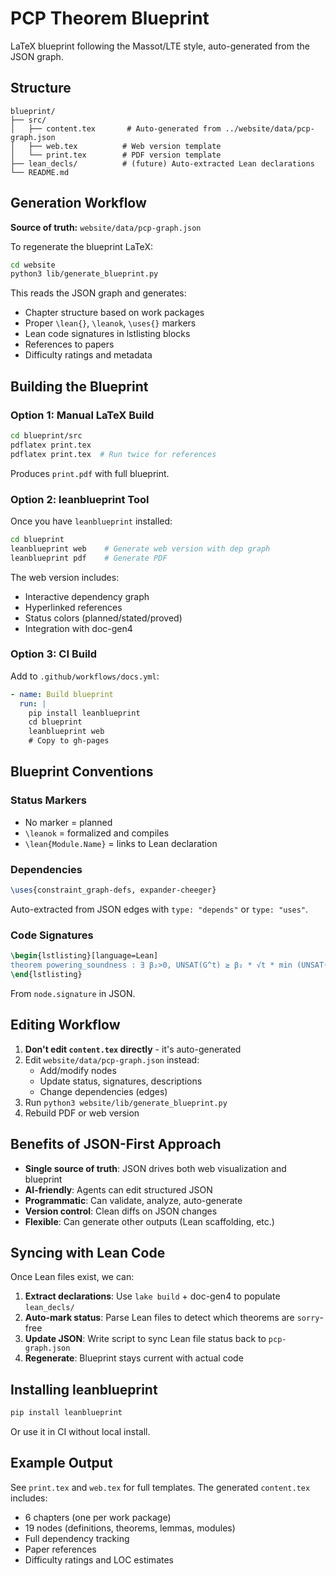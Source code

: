 # PCP Theorem Blueprint

LaTeX blueprint following the Massot/LTE style, auto-generated from the JSON graph.

## Structure

```
blueprint/
├── src/
│   ├── content.tex       # Auto-generated from ../website/data/pcp-graph.json
│   ├── web.tex          # Web version template
│   └── print.tex        # PDF version template
├── lean_decls/          # (future) Auto-extracted Lean declarations
└── README.md
```

## Generation Workflow

**Source of truth:** `website/data/pcp-graph.json`

To regenerate the blueprint LaTeX:

```bash
cd website
python3 lib/generate_blueprint.py
```

This reads the JSON graph and generates:
- Chapter structure based on work packages
- Proper `\lean{}`, `\leanok`, `\uses{}` markers
- Lean code signatures in lstlisting blocks
- References to papers
- Difficulty ratings and metadata

## Building the Blueprint

### Option 1: Manual LaTeX Build

```bash
cd blueprint/src
pdflatex print.tex
pdflatex print.tex  # Run twice for references
```

Produces `print.pdf` with full blueprint.

### Option 2: leanblueprint Tool

Once you have `leanblueprint` installed:

```bash
cd blueprint
leanblueprint web    # Generate web version with dep graph
leanblueprint pdf    # Generate PDF
```

The web version includes:
- Interactive dependency graph
- Hyperlinked references
- Status colors (planned/stated/proved)
- Integration with doc-gen4

### Option 3: CI Build

Add to `.github/workflows/docs.yml`:

```yaml
- name: Build blueprint
  run: |
    pip install leanblueprint
    cd blueprint
    leanblueprint web
    # Copy to gh-pages
```

## Blueprint Conventions

### Status Markers

- No marker = planned
- `\leanok` = formalized and compiles
- `\lean{Module.Name}` = links to Lean declaration

### Dependencies

```latex
\uses{constraint_graph-defs, expander-cheeger}
```

Auto-extracted from JSON edges with `type: "depends"` or `type: "uses"`.

### Code Signatures

```latex
\begin{lstlisting}[language=Lean]
theorem powering_soundness : ∃ β₂>0, UNSAT(G^t) ≥ β₂ * √t * min (UNSAT(G)) (1/t)
\end{lstlisting}
```

From `node.signature` in JSON.

## Editing Workflow

1. **Don't edit `content.tex` directly** - it's auto-generated
2. Edit `website/data/pcp-graph.json` instead:
   - Add/modify nodes
   - Update status, signatures, descriptions
   - Change dependencies (edges)
3. Run `python3 website/lib/generate_blueprint.py`
4. Rebuild PDF or web version

## Benefits of JSON-First Approach

- **Single source of truth**: JSON drives both web visualization and blueprint
- **AI-friendly**: Agents can edit structured JSON
- **Programmatic**: Can validate, analyze, auto-generate
- **Version control**: Clean diffs on JSON changes
- **Flexible**: Can generate other outputs (Lean scaffolding, etc.)

## Syncing with Lean Code

Once Lean files exist, we can:

1. **Extract declarations**: Use `lake build` + doc-gen4 to populate `lean_decls/`
2. **Auto-mark status**: Parse Lean files to detect which theorems are `sorry`-free
3. **Update JSON**: Write script to sync Lean file status back to `pcp-graph.json`
4. **Regenerate**: Blueprint stays current with actual code

## Installing leanblueprint

```bash
pip install leanblueprint
```

Or use it in CI without local install.

## Example Output

See `print.tex` and `web.tex` for full templates. The generated `content.tex` includes:

- 6 chapters (one per work package)
- 19 nodes (definitions, theorems, lemmas, modules)
- Full dependency tracking
- Paper references
- Difficulty ratings and LOC estimates